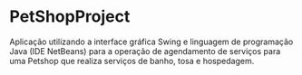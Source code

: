 # PetShopProject
Aplicação utilizando a interface gráfica Swing e linguagem de programação Java (IDE NetBeans) para a operação de agendamento de serviços para uma Petshop que realiza serviços de banho, tosa e hospedagem.
